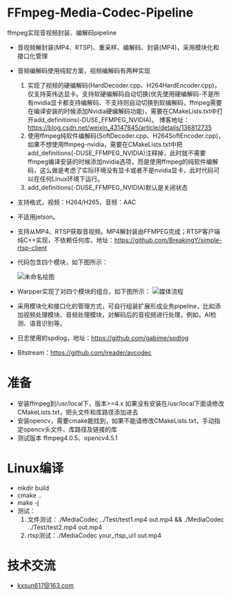# FFmpeg-Media-Codec-Pipeline
ffmpeg实现音视频封装、编解码pipeline

* 音视频解封装(MP4、RTSP)、重采样、编解码、封装(MP4)，采用模块化和接口化管理
* 音频编解码使用纯软方案，视频编解码有两种实现
  1. 实现了视频的硬编解码(HardDecoder.cpp、H264HardEncoder.cpp)，仅支持英伟达显卡。支持软硬编解码自动切换(优先使用硬编解码-不是所有nvidia显卡都支持编解码、不支持则自动切换到软编解码，ffmpeg需要在编译安装的时候添加Nvidia硬编解码功能)，需要在CMakeLists.txt中打开add_definitions(-DUSE_FFMPEG_NVIDIA)。 博客地址：https://blog.csdn.net/weixin_43147845/article/details/136812735
  2. 使用ffmpeg纯软件编解码(SoftDecoder.cpp、H264SoftEncoder.cpp)，如果不想使用ffmpeg-nvidia，需要在CMakeLists.txt中把add_definitions(-DUSE_FFMPEG_NVIDIA)注释掉，此时就不需要ffmpeg编译安装的时候添加nvidia选项，而是使用ffmpeg的纯软件编解码，这么做是考虑了实际环境没有显卡或者不是nvidia显卡，此时代码可以在任何Linux环境下运行。
  3. add_definitions(-DUSE_FFMPEG_NVIDIA)默认是关闭状态
* 支持格式，视频：H264/H265，音频：AAC
* 不适用jetson。
* 支持从MP4、RTSP获取音视频。MP4解封装由FFMPEG完成；RTSP客户端纯C++实现，不依赖任何库，地址：https://github.com/BreakingY/simple-rtsp-client
* 代码包含四个模块，如下图所示：

  ![未命名绘图](https://github.com/BreakingY/FFmpeg-Media-Codec-Pipeline/assets/99859929/fbde5819-4527-4eec-8b7b-508264efc995)
* Warpper实现了对四个模块的组合，如下图所示：
  ![媒体流程](https://github.com/BreakingY/FFmpeg-Media-Codec-Pipeline/assets/99859929/f7fb8e07-ab2a-49c5-88e1-49301b6431bd)
* 采用模块化和接口化的管理方式，可自行组装扩展形成业务pipeline，比如添加视频处理模块、音频处理模块，对解码后的音视频进行处理，例如，AI检测、语音识别等。
* 日志使用的spdlog，地址：https://github.com/gabime/spdlog
* Bitstream：https://github.com/ireader/avcodec

# 准备
* 安装ffmpeg到/usr/local下，版本>=4.x 如果没有安装在/usr/local下面请修改CMakeLists.txt，把头文件和库路径添加进去
* 安装opencv，需要cmake能找到，如果不能请修改CMakeLists.txt，手动指定opencv头文件、库路径及链接的库
* 测试版本 ffmpeg4.0.5、opencv4.5.1

# Linux编译
* mkdir build
* cmake ..
* make -j
* 测试：
  1. 文件测试：./MediaCodec ../Test/test1.mp4 out.mp4 && ./MediaCodec ../Test/test2.mp4 out.mp4
  2. rtsp测试：./MediaCodec your_rtsp_url out.mp4


# 技术交流
* kxsun617@163.com


